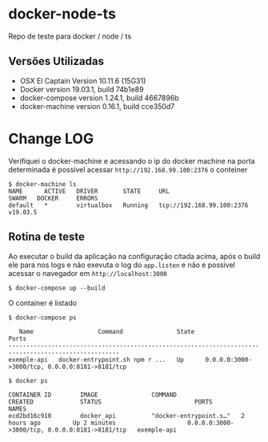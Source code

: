 # docker-node-ts

Repo de teste para docker / node / ts

## Versões Utilizadas

-   OSX El Captain Version 10.11.6 (15G31)
-   Docker version 19.03.1, build 74b1e89
-   docker-compose version 1.24.1, build 4667896b
-   docker-machine version 0.16.1, build cce350d7

# Change LOG

Verifiquei o docker-machine e acessando o ip do docker machine na porta determinada é possivel acessar `http://192.168.99.100:2376` o conteiner

```
$ docker-machine ls
NAME      ACTIVE   DRIVER       STATE     URL                         SWARM   DOCKER     ERRORS
default   *        virtualbox   Running   tcp://192.168.99.100:2376           v19.03.5
```

## Rotina de teste

Ao executar o build da aplicação na configuração citada acima, após o build ele para nos logs e não exevuta o log do `app.listen` e não e possivel acessar o navegador em `http://localhost:3000`

```
$ docker-compose up --build
```

O container é listado

```
$ docker-compose ps

   Name                  Command               State                       Ports
-----------------------------------------------------------------------------------------------------
exemple-api   docker-entrypoint.sh npm r ...   Up      0.0.0.0:3000->3000/tcp, 0.0.0.0:8181->8181/tcp
```

```
$ docker ps

CONTAINER ID        IMAGE               COMMAND                  CREATED             STATUS                          PORTS                                            NAMES
ecd2bd16c910        docker_api          "docker-entrypoint.s…"   2 hours ago         Up 2 minutes                    0.0.0.0:3000->3000/tcp, 0.0.0.0:8181->8181/tcp   exemple-api
```
